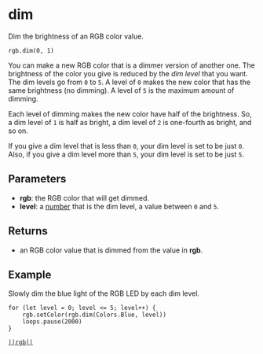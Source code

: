 # dim

Dim the brightness of an RGB color value.

```sig
rgb.dim(0, 1)
```

You can make a new RGB color that is a dimmer version of another one. The brightness of the color you give is reduced by the *dim level* that you want. The dim levels go from `0` to `5`. A level of `0` makes the new color that has the same brightness (no dimming). A level of `5` is the maximum amount of dimming.

Each level of dimming makes the new color have half of the brightness. So, a dim level of `1` is half as bright, a dim level of `2` is one-fourth as bright, and so on.

If you give a dim level that is less than `0`, your dim level is set to be just `0`. Also, if you give a dim level more than `5`, your dim level is set to be just `5`.

## Parameters

* **rgb**: the RGB color that will get dimmed.
* **level**: a [number](/types/number) that is the dim level, a value between `0` and `5`.

## Returns

* an RGB color value that is dimmed from the value in **rgb**.

## Example

Slowly dim the blue light of the RGB LED by each dim level.

```blocks
for (let level = 0; level <= 5; level++) {
    rgb.setColor(rgb.dim(Colors.Blue, level))
    loops.pause(2000)
}
```

[`||rgb||`](/reference/rgb/dim)
